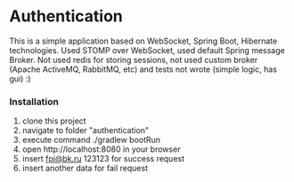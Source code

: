 # Authentication

This is a simple application based on WebSocket, Spring Boot, Hibernate technologies. Used STOMP over WebSocket,
used default Spring message Broker. Not used redis for storing sessions,
not used custom broker (Apache ActiveMQ, RabbitMQ, etc) and tests not wrote (simple logic, has gui) :)

### Installation

1. clone this project
2. navigate to folder "authentication"
3. execute command ./gradlew bootRun
4. open http://localhost:8080 in your browser
5. insert fpi@bk.ru 123123 for success request
6. insert another data for fail request
